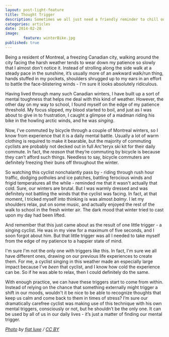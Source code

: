```yaml
---
layout: post-light-feature
title: Thought Trigger
description: Sometimes we all just need a friendly reminder to chill out. 
categories: articles
date: 2014-02-28
image: 
        feature: winterBike.jpg
published: true
---
```

Being a resident of Montreal, a freezing Canadian city, walking around the city facing the harsh weather tends to wear down my patience so slowly that I almost don't notice it. Instead of strolling along the side walk at a steady pace in the sunshine, it’s usually more of an awkward walk/run thing, hands stuffed in my pockets, shoulders shrugged up to my ears in an effort to battle the face-blistering winds - I'm sure it looks absolutely ridiculous. 

Having lived through many such Canadian winters, I have built up a sort of mental toughness that helps me deal with this kind of weather. However, the other day on my way to school, I found myself on the edge of my patience threshold. My focus slipped, my blood started to boil, and just as I was about to give in to frustration, I caught a glimpse of a madman riding his bike in the howling arctic winds, and he was _singing_. 


Now, I've commuted by bicycle through a couple of Montreal winters, so I know from experience that it is a daily mental battle. Usually a lot of warm clothing is required to make it bearable, but the majority of commuting cyclists are probably not decked out in full Arc'teryx ski kit for their daily commute. In fact, the *reason* that they’re commuting by bicycle is because they can’t afford such things. Needless to say, bicycle commuters are definitely freezing their buns off throughout the winter.


So watching this cyclist nonchalantly pass by - riding through rush hour traffic, dodging potholes and ice patches, battling ferocious winds and frigid temperatures all the while - reminded me that it wasn't actually that cold. Sure, our winters are brutal. But I was warmly dressed and was definitely not battling the winds that the cyclist was facing. In fact, at that moment, I tricked myself into thinking is was almost *balmy*. I let my shoulders relax, put on some music, and actually enjoyed the rest of the walk to school in the fresh winter air. The dark mood that winter tried to cast upon my day had been lifted. 

And remember that this just came about as the result of one little trigger - a singing cyclist. He was in my view for a maximum of five seconds, and I soon forgot about him. But that little trigger was all I needed to take myself from the edge of my patience to a happier state of mind. 

I'm sure I'm not the only one with triggers like this. In fact, I'm sure we all have different ones, drawing on our previous life experiences to create them. For me, a cyclist singing in this weather made an especially large impact because I've *been* that cyclist, and I know how cold the experience can be. So if he was able to relax, then I could definitely do the same.

With enough practice, we can have these triggers start to come from within. Instead of relying on the chance that something externally might trigger a shift in our moods, wouldn't it be nice to be able to recognize thoughts that keep us calm and come back to them in times of stress? I’m sure our dramatically carefree cyclist was making use of this technique with his own mental triggers, consciously or not, but he shouldn’t be the only one. It can be used by all of us in our daily lives - it’s just a matter of finding our mental trigger. 

*[Photo](http://www.flickr.com/photos/fiatluxe/98749087/sizes/o/in/photostream/) by [fiat luxe](http://www.flickr.com/photos/fiatluxe/) / [CC BY](http://creativecommons.org/licenses/by-nd/2.0/)*

